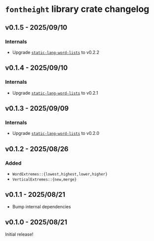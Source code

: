 # `fontheight` library crate changelog

## v0.1.5 - 2025/09/10

### Internals

- Upgrade [`static-lang-word-lists`] to v0.2.2

## v0.1.4 - 2025/09/10

### Internals

- Upgrade [`static-lang-word-lists`] to v0.2.1

## v0.1.3 - 2025/09/09

### Internals

- Upgrade [`static-lang-word-lists`] to v0.2.0

## v0.1.2 - 2025/08/26

### Added

- `WordExtremes::{lowest,highest,lower,higher}`
- `VerticalExtremes::{new,merge}`

## v0.1.1 - 2025/08/21

- Bump internal dependencies

## v0.1.0 - 2025/08/21

Initial release!

[`static-lang-word-lists`]: ../static-lang-word-lists/CHANGELOG.md
